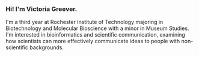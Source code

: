 
### Hi! I'm Victoria Greever.
I'm a third year at Rochester Institute of Technology majoring in Biotechnology and Molecular Bioscience with a minor in Museum Studies. I'm interested in bioinformatics and scientific communication, examining how scientists can more effectively communicate ideas to people with non-scientific backgrounds.




<!--
**victoriagreever/victoriagreever** is a ✨ _special_ ✨ repository because its `README.md` (this file) appears on your GitHub profile.

### Hi there 👋

Here are some ideas to get you started:

- 🔭 I’m currently working on ...
- 🌱 I’m currently learning ...
- 👯 I’m looking to collaborate on ...
- 🤔 I’m looking for help with ...
- 💬 Ask me about ...
- 📫 How to reach me: ...
- 😄 Pronouns: ...
- ⚡ Fun fact: ...
-->
